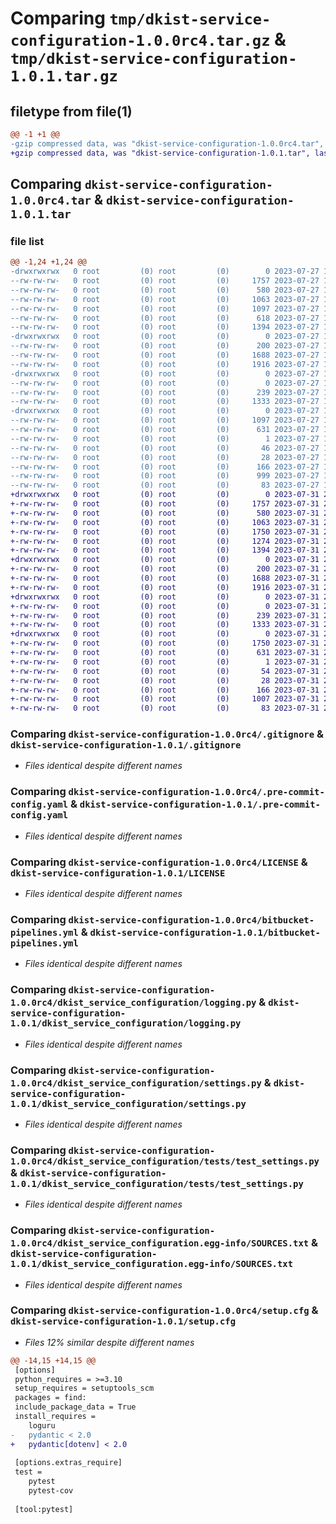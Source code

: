 # Comparing `tmp/dkist-service-configuration-1.0.0rc4.tar.gz` & `tmp/dkist-service-configuration-1.0.1.tar.gz`

## filetype from file(1)

```diff
@@ -1 +1 @@
-gzip compressed data, was "dkist-service-configuration-1.0.0rc4.tar", last modified: Thu Jul 27 19:47:27 2023, max compression
+gzip compressed data, was "dkist-service-configuration-1.0.1.tar", last modified: Mon Jul 31 22:47:00 2023, max compression
```

## Comparing `dkist-service-configuration-1.0.0rc4.tar` & `dkist-service-configuration-1.0.1.tar`

### file list

```diff
@@ -1,24 +1,24 @@
-drwxrwxrwx   0 root         (0) root         (0)        0 2023-07-27 19:47:27.546760 dkist-service-configuration-1.0.0rc4/
--rw-rw-rw-   0 root         (0) root         (0)     1757 2023-07-27 19:47:12.000000 dkist-service-configuration-1.0.0rc4/.gitignore
--rw-rw-rw-   0 root         (0) root         (0)      580 2023-07-27 19:47:12.000000 dkist-service-configuration-1.0.0rc4/.pre-commit-config.yaml
--rw-rw-rw-   0 root         (0) root         (0)     1063 2023-07-27 19:47:12.000000 dkist-service-configuration-1.0.0rc4/LICENSE
--rw-rw-rw-   0 root         (0) root         (0)     1097 2023-07-27 19:47:27.546760 dkist-service-configuration-1.0.0rc4/PKG-INFO
--rw-rw-rw-   0 root         (0) root         (0)      618 2023-07-27 19:47:12.000000 dkist-service-configuration-1.0.0rc4/README.rst
--rw-rw-rw-   0 root         (0) root         (0)     1394 2023-07-27 19:47:12.000000 dkist-service-configuration-1.0.0rc4/bitbucket-pipelines.yml
-drwxrwxrwx   0 root         (0) root         (0)        0 2023-07-27 19:47:27.546760 dkist-service-configuration-1.0.0rc4/dkist_service_configuration/
--rw-rw-rw-   0 root         (0) root         (0)      200 2023-07-27 19:47:12.000000 dkist-service-configuration-1.0.0rc4/dkist_service_configuration/__init__.py
--rw-rw-rw-   0 root         (0) root         (0)     1688 2023-07-27 19:47:12.000000 dkist-service-configuration-1.0.0rc4/dkist_service_configuration/logging.py
--rw-rw-rw-   0 root         (0) root         (0)     1916 2023-07-27 19:47:12.000000 dkist-service-configuration-1.0.0rc4/dkist_service_configuration/settings.py
-drwxrwxrwx   0 root         (0) root         (0)        0 2023-07-27 19:47:27.546760 dkist-service-configuration-1.0.0rc4/dkist_service_configuration/tests/
--rw-rw-rw-   0 root         (0) root         (0)        0 2023-07-27 19:47:12.000000 dkist-service-configuration-1.0.0rc4/dkist_service_configuration/tests/__init__.py
--rw-rw-rw-   0 root         (0) root         (0)      239 2023-07-27 19:47:12.000000 dkist-service-configuration-1.0.0rc4/dkist_service_configuration/tests/test_logging.py
--rw-rw-rw-   0 root         (0) root         (0)     1333 2023-07-27 19:47:12.000000 dkist-service-configuration-1.0.0rc4/dkist_service_configuration/tests/test_settings.py
-drwxrwxrwx   0 root         (0) root         (0)        0 2023-07-27 19:47:27.546760 dkist-service-configuration-1.0.0rc4/dkist_service_configuration.egg-info/
--rw-rw-rw-   0 root         (0) root         (0)     1097 2023-07-27 19:47:27.000000 dkist-service-configuration-1.0.0rc4/dkist_service_configuration.egg-info/PKG-INFO
--rw-rw-rw-   0 root         (0) root         (0)      631 2023-07-27 19:47:27.000000 dkist-service-configuration-1.0.0rc4/dkist_service_configuration.egg-info/SOURCES.txt
--rw-rw-rw-   0 root         (0) root         (0)        1 2023-07-27 19:47:27.000000 dkist-service-configuration-1.0.0rc4/dkist_service_configuration.egg-info/dependency_links.txt
--rw-rw-rw-   0 root         (0) root         (0)       46 2023-07-27 19:47:27.000000 dkist-service-configuration-1.0.0rc4/dkist_service_configuration.egg-info/requires.txt
--rw-rw-rw-   0 root         (0) root         (0)       28 2023-07-27 19:47:27.000000 dkist-service-configuration-1.0.0rc4/dkist_service_configuration.egg-info/top_level.txt
--rw-rw-rw-   0 root         (0) root         (0)      166 2023-07-27 19:47:12.000000 dkist-service-configuration-1.0.0rc4/pyproject.toml
--rw-rw-rw-   0 root         (0) root         (0)      999 2023-07-27 19:47:27.546760 dkist-service-configuration-1.0.0rc4/setup.cfg
--rw-rw-rw-   0 root         (0) root         (0)       83 2023-07-27 19:47:12.000000 dkist-service-configuration-1.0.0rc4/setup.py
+drwxrwxrwx   0 root         (0) root         (0)        0 2023-07-31 22:47:00.058409 dkist-service-configuration-1.0.1/
+-rw-rw-rw-   0 root         (0) root         (0)     1757 2023-07-31 22:46:45.000000 dkist-service-configuration-1.0.1/.gitignore
+-rw-rw-rw-   0 root         (0) root         (0)      580 2023-07-31 22:46:45.000000 dkist-service-configuration-1.0.1/.pre-commit-config.yaml
+-rw-rw-rw-   0 root         (0) root         (0)     1063 2023-07-31 22:46:45.000000 dkist-service-configuration-1.0.1/LICENSE
+-rw-rw-rw-   0 root         (0) root         (0)     1750 2023-07-31 22:47:00.058409 dkist-service-configuration-1.0.1/PKG-INFO
+-rw-rw-rw-   0 root         (0) root         (0)     1274 2023-07-31 22:46:45.000000 dkist-service-configuration-1.0.1/README.rst
+-rw-rw-rw-   0 root         (0) root         (0)     1394 2023-07-31 22:46:45.000000 dkist-service-configuration-1.0.1/bitbucket-pipelines.yml
+drwxrwxrwx   0 root         (0) root         (0)        0 2023-07-31 22:47:00.058409 dkist-service-configuration-1.0.1/dkist_service_configuration/
+-rw-rw-rw-   0 root         (0) root         (0)      200 2023-07-31 22:46:45.000000 dkist-service-configuration-1.0.1/dkist_service_configuration/__init__.py
+-rw-rw-rw-   0 root         (0) root         (0)     1688 2023-07-31 22:46:45.000000 dkist-service-configuration-1.0.1/dkist_service_configuration/logging.py
+-rw-rw-rw-   0 root         (0) root         (0)     1916 2023-07-31 22:46:45.000000 dkist-service-configuration-1.0.1/dkist_service_configuration/settings.py
+drwxrwxrwx   0 root         (0) root         (0)        0 2023-07-31 22:47:00.058409 dkist-service-configuration-1.0.1/dkist_service_configuration/tests/
+-rw-rw-rw-   0 root         (0) root         (0)        0 2023-07-31 22:46:45.000000 dkist-service-configuration-1.0.1/dkist_service_configuration/tests/__init__.py
+-rw-rw-rw-   0 root         (0) root         (0)      239 2023-07-31 22:46:45.000000 dkist-service-configuration-1.0.1/dkist_service_configuration/tests/test_logging.py
+-rw-rw-rw-   0 root         (0) root         (0)     1333 2023-07-31 22:46:45.000000 dkist-service-configuration-1.0.1/dkist_service_configuration/tests/test_settings.py
+drwxrwxrwx   0 root         (0) root         (0)        0 2023-07-31 22:47:00.058409 dkist-service-configuration-1.0.1/dkist_service_configuration.egg-info/
+-rw-rw-rw-   0 root         (0) root         (0)     1750 2023-07-31 22:47:00.000000 dkist-service-configuration-1.0.1/dkist_service_configuration.egg-info/PKG-INFO
+-rw-rw-rw-   0 root         (0) root         (0)      631 2023-07-31 22:47:00.000000 dkist-service-configuration-1.0.1/dkist_service_configuration.egg-info/SOURCES.txt
+-rw-rw-rw-   0 root         (0) root         (0)        1 2023-07-31 22:47:00.000000 dkist-service-configuration-1.0.1/dkist_service_configuration.egg-info/dependency_links.txt
+-rw-rw-rw-   0 root         (0) root         (0)       54 2023-07-31 22:47:00.000000 dkist-service-configuration-1.0.1/dkist_service_configuration.egg-info/requires.txt
+-rw-rw-rw-   0 root         (0) root         (0)       28 2023-07-31 22:47:00.000000 dkist-service-configuration-1.0.1/dkist_service_configuration.egg-info/top_level.txt
+-rw-rw-rw-   0 root         (0) root         (0)      166 2023-07-31 22:46:45.000000 dkist-service-configuration-1.0.1/pyproject.toml
+-rw-rw-rw-   0 root         (0) root         (0)     1007 2023-07-31 22:47:00.058409 dkist-service-configuration-1.0.1/setup.cfg
+-rw-rw-rw-   0 root         (0) root         (0)       83 2023-07-31 22:46:45.000000 dkist-service-configuration-1.0.1/setup.py
```

### Comparing `dkist-service-configuration-1.0.0rc4/.gitignore` & `dkist-service-configuration-1.0.1/.gitignore`

 * *Files identical despite different names*

### Comparing `dkist-service-configuration-1.0.0rc4/.pre-commit-config.yaml` & `dkist-service-configuration-1.0.1/.pre-commit-config.yaml`

 * *Files identical despite different names*

### Comparing `dkist-service-configuration-1.0.0rc4/LICENSE` & `dkist-service-configuration-1.0.1/LICENSE`

 * *Files identical despite different names*

### Comparing `dkist-service-configuration-1.0.0rc4/bitbucket-pipelines.yml` & `dkist-service-configuration-1.0.1/bitbucket-pipelines.yml`

 * *Files identical despite different names*

### Comparing `dkist-service-configuration-1.0.0rc4/dkist_service_configuration/logging.py` & `dkist-service-configuration-1.0.1/dkist_service_configuration/logging.py`

 * *Files identical despite different names*

### Comparing `dkist-service-configuration-1.0.0rc4/dkist_service_configuration/settings.py` & `dkist-service-configuration-1.0.1/dkist_service_configuration/settings.py`

 * *Files identical despite different names*

### Comparing `dkist-service-configuration-1.0.0rc4/dkist_service_configuration/tests/test_settings.py` & `dkist-service-configuration-1.0.1/dkist_service_configuration/tests/test_settings.py`

 * *Files identical despite different names*

### Comparing `dkist-service-configuration-1.0.0rc4/dkist_service_configuration.egg-info/SOURCES.txt` & `dkist-service-configuration-1.0.1/dkist_service_configuration.egg-info/SOURCES.txt`

 * *Files identical despite different names*

### Comparing `dkist-service-configuration-1.0.0rc4/setup.cfg` & `dkist-service-configuration-1.0.1/setup.cfg`

 * *Files 12% similar despite different names*

```diff
@@ -14,15 +14,15 @@
 [options]
 python_requires = >=3.10
 setup_requires = setuptools_scm
 packages = find:
 include_package_data = True
 install_requires = 
 	loguru
-	pydantic < 2.0
+	pydantic[dotenv] < 2.0
 
 [options.extras_require]
 test = 
 	pytest
 	pytest-cov
 
 [tool:pytest]
```

